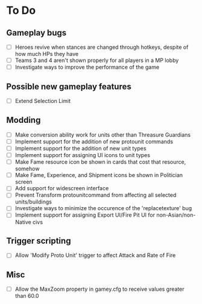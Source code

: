 # To Do 

## Gameplay bugs
- [ ] Heroes revive when stances are changed through hotkeys, despite of how much HPs they have
- [ ] Teams 3 and 4 aren't shown properly for all players in a MP lobby
- [ ] Investigate ways to improve the performance of the game

## Possible new gameplay features
- [ ] Extend Selection Limit

## Modding
- [ ] Make conversion ability work for units other than Threasure Guardians
- [ ] Implement support for the addition of new protounit commands
- [ ] Implement support for the addition of new unit types
- [ ] Implement support for assigning UI icons to unit types
- [ ] Make Fame resource icon be shown in cards that cost that resource, somehow
- [ ] Make Fame, Experience, and Shipment icons be shown in Politician screen
- [ ] Add support for widescreen interface
- [ ] Prevent Transform protounitcommand from affecting all selected units/buildings
- [ ] Investigate ways to minimize the occurence of the 'replacetexture' bug
- [ ] Implement support for assigning Export UI/Fire Pit UI for non-Asian/non-Native civs

## Trigger scripting
- [ ] Allow 'Modify Proto Unit' trigger to affect Attack and Rate of Fire

## Misc
- [ ] Allow the MaxZoom property in gamey.cfg to receive values greater than 60.0

